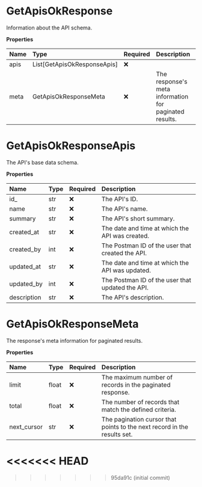 # GetApisOkResponse

Information about the API schema.

**Properties**

| Name | Type                        | Required | Description                                            |
| :--- | :-------------------------- | :------- | :----------------------------------------------------- |
| apis | List[GetApisOkResponseApis] | ❌       |                                                        |
| meta | GetApisOkResponseMeta       | ❌       | The response's meta information for paginated results. |

# GetApisOkResponseApis

The API's base data schema.

**Properties**

| Name        | Type | Required | Description                                      |
| :---------- | :--- | :------- | :----------------------------------------------- |
| id\_        | str  | ❌       | The API's ID.                                    |
| name        | str  | ❌       | The API's name.                                  |
| summary     | str  | ❌       | The API's short summary.                         |
| created_at  | str  | ❌       | The date and time at which the API was created.  |
| created_by  | int  | ❌       | The Postman ID of the user that created the API. |
| updated_at  | str  | ❌       | The date and time at which the API was updated.  |
| updated_by  | int  | ❌       | The Postman ID of the user that updated the API. |
| description | str  | ❌       | The API's description.                           |

# GetApisOkResponseMeta

The response's meta information for paginated results.

**Properties**

| Name        | Type  | Required | Description                                                              |
| :---------- | :---- | :------- | :----------------------------------------------------------------------- |
| limit       | float | ❌       | The maximum number of records in the paginated response.                 |
| total       | float | ❌       | The number of records that match the defined criteria.                   |
| next_cursor | str   | ❌       | The pagination cursor that points to the next record in the results set. |
<<<<<<< HEAD
=======

<!-- This file was generated by liblab | https://liblab.com/ -->
>>>>>>> 95da91c (initial commit)
